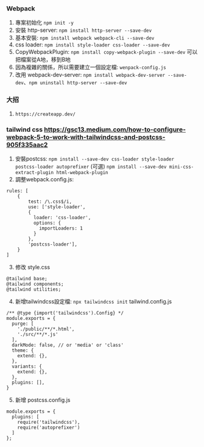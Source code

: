 ### Webpack 

1. 專案初始化 `npm init -y`
2. 安裝 http-server: `npm install http-server --save-dev`
3. 基本安裝: `npm install webpack webpack-cli --save-dev`
4. css loader: `npm install style-loader css-loader --save-dev`
5. CopyWebpackPlugin: `npm install copy-webpack-plugin --save-dev` 可以把檔案從A地，移到B地
6. 因為複雜的關係，所以需要建立一個設定檔: `wenpack-config.js`
7. 改用 webpack-dev-server: `npm install webpack-dev-server --save-dev`、`npm uninstall http-server --save-dev`

### 大招

1. `https://createapp.dev/`


### tailwind css <https://gsc13.medium.com/how-to-configure-webpack-5-to-work-with-tailwindcss-and-postcss-905f335aac2>

1. 安裝postcss: `npm install --save-dev css-loader style-loader postcss-loader autoprefixer`
   (可選) `npm install --save-dev mini-css-extract-plugin html-webpack-plugin`
2. 調整webpack.config.js: 

```
rules: [
    {
        test: /\.css$/i,
        use: ['style-loader',
        {
          loader: 'css-loader',
          options: {
            importLoaders: 1
          }
        },
        'postcss-loader'],
    }
]
```

3. 修改 style.css

```
@tailwind base;
@tailwind components;
@tailwind utilities;
```

4. 新增tailwindcss設定檔: `npx tailwindcss init`
tailwind.config.js
```
/** @type {import('tailwindcss').Config} */
module.exports = {
  purge: [
    './public/**/*.html',
    './src/**/*.js'
  ],
  darkMode: false, // or 'media' or 'class'
  theme: {
    extend: {},
  },
  variants: {
    extend: {},
  },
  plugins: [],
}

```

5. 新增 postcss.config.js

```
module.exports = {
  plugins: [
    require('tailwindcss'),
    require('autoprefixer')
  ]
};
```